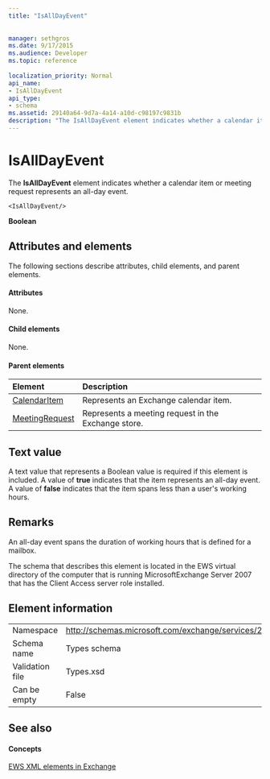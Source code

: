 ```yaml
---
title: "IsAllDayEvent"
 
 
manager: sethgros
ms.date: 9/17/2015
ms.audience: Developer
ms.topic: reference
 
localization_priority: Normal
api_name:
- IsAllDayEvent
api_type:
- schema
ms.assetid: 29140a64-9d7a-4a14-a10d-c98197c9831b
description: "The IsAllDayEvent element indicates whether a calendar item or meeting request represents an all-day event."
---
```


# IsAllDayEvent

The **IsAllDayEvent** element indicates whether a calendar item or meeting request represents an all-day event. 
  
```
<IsAllDayEvent/>
```

 **Boolean**
## Attributes and elements

The following sections describe attributes, child elements, and parent elements.
  
#### Attributes

None.
  
#### Child elements

None.
  
#### Parent elements

|**Element**|**Description**|
|:-----|:-----|
|[CalendarItem](calendaritem.md) <br/> |Represents an Exchange calendar item.  <br/> |
|[MeetingRequest](meetingrequest.md) <br/> |Represents a meeting request in the Exchange store.  <br/> |
   
## Text value

A text value that represents a Boolean value is required if this element is included. A value of **true** indicates that the item represents an all-day event. A value of **false** indicates that the item spans less than a user's working hours. 
  
## Remarks

An all-day event spans the duration of working hours that is defined for a mailbox.
  
The schema that describes this element is located in the EWS virtual directory of the computer that is running MicrosoftExchange Server 2007 that has the Client Access server role installed.
  
## Element information

|||
|:-----|:-----|
|Namespace  <br/> |http://schemas.microsoft.com/exchange/services/2006/types  <br/> |
|Schema name  <br/> |Types schema  <br/> |
|Validation file  <br/> |Types.xsd  <br/> |
|Can be empty  <br/> |False  <br/> |
   
## See also

#### Concepts

[EWS XML elements in Exchange](ews-xml-elements-in-exchange.md)

